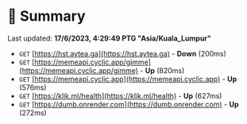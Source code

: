 # 📖 Summary
Last updated: **17/6/2023, 4:29:49 PTG "Asia/Kuala_Lumpur"**

- `GET` [https://hst.aytea.ga](https://hst.aytea.ga) - **Down** (200ms)
- `GET` [https://memeapi.cyclic.app/gimme](https://memeapi.cyclic.app/gimme) - **Up** (820ms)
- `GET` [https://memeapi.cyclic.app](https://memeapi.cyclic.app) - **Up** (576ms)
- `GET` [https://klik.ml/health](https://klik.ml/health) - **Up** (627ms)
- `GET` [https://dumb.onrender.com](https://dumb.onrender.com) - **Up** (272ms)
